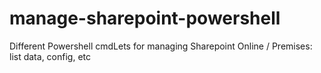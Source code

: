 # manage-sharepoint-powershell
Different Powershell cmdLets for managing Sharepoint Online / Premises: list data, config, etc
